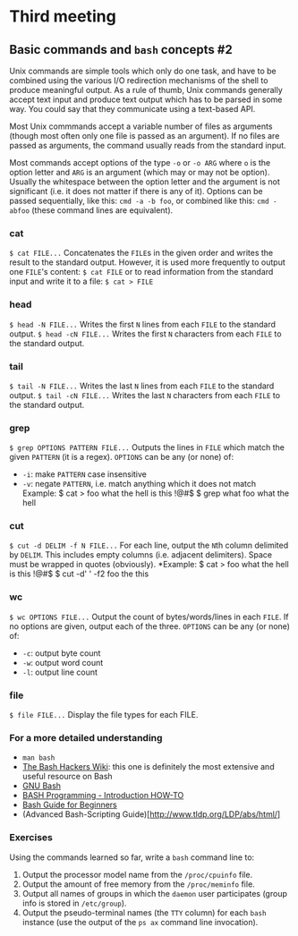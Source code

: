 # Third meeting

## Basic commands and `bash` concepts #2

Unix commands are simple tools which only do one task, and have to be combined
using the various I/O redirection mechanisms of the shell to produce meaningful
output.
As a rule of thumb, Unix commands generally accept text input and produce text
output which has to be parsed in some way.  You could say that they communicate
using a text-based API.

Most Unix commmands accept a variable number of files as arguments
(though most often only one file is passed as an argument).
If no files are passed as arguments, the command usually reads from the
standard input.

Most commands accept options of the type `-o` or `-o ARG` where `o` is the
option letter and `ARG` is an argument (which may or may not be option).
Usually the whitespace between the option letter and the argument is not
significant (i.e. it does not matter if there is any of it).
Options can be passed sequentially, like this: `cmd -a -b foo`, or combined
like this: `cmd -abfoo` (these command lines are equivalent).

### cat
`$ cat FILE...`
Concatenates the `FILE`s in the given order and writes the result to the
standard output.
However, it is used more frequently to output one `FILE`'s content:
`$ cat FILE`
or to read information from the standard input and write it to a file:
`$ cat > FILE`

### head
`$ head -N FILE...`
Writes the first `N` lines from each `FILE` to the standard output.
`$ head -cN FILE...`
Writes the first `N` characters from each `FILE` to the standard output.

### tail
`$ tail -N FILE...`
Writes the last `N` lines from each `FILE` to the standard output.
`$ tail -cN FILE...`
Writes the last `N` characters from each `FILE` to the standard output.

### grep
`$ grep OPTIONS PATTERN FILE...`
Outputs the lines in `FILE` which match the given `PATTERN` (it is a regex).
`OPTIONS` can be any (or none) of:
* `-i`: make `PATTERN` case insensitive
* `-v`: negate `PATTERN`, i.e. match anything which it does not match
Example:
    $ cat > foo
    what the hell
    is this !@#$
    $ grep what foo
    what the hell

### cut
`$ cut -d DELIM -f N FILE...`
For each line, output the `N`th column delimited by `DELIM`. This includes empty
columns (i.e. adjacent delimiters).
Space must be wrapped in quotes (obviously).
*Example:
    $ cat > foo
    what the hell
    is this !@#$
    $ cut -d' ' -f2 foo
    the
    this

### wc
`$ wc OPTIONS FILE...`
Output the count of bytes/words/lines in each `FILE`.
If no options are given, output each of the three.
`OPTIONS` can be any (or none) of:
* `-c`: output byte count
* `-w`: output word count
* `-l`: output line count

### file
`$ file FILE...`
Display the file types for each FILE.

### For a more detailed understanding

* `man bash`
* [The Bash Hackers Wiki](http://wiki.bash-hackers.org/): this one is
  definitely the most extensive and useful resource on Bash
* [GNU Bash](https://www.gnu.org/software/bash/)
* [BASH Programming - Introduction HOW-TO](http://tldp.org/HOWTO/Bash-Prog-Intro-HOWTO.html)
* [Bash Guide for Beginners](http://www.tldp.org/LDP/Bash-Beginners-Guide/html/)
* (Advanced Bash-Scripting Guide)[http://www.tldp.org/LDP/abs/html/]

### Exercises

Using the commands learned so far, write a `bash` command line to:

1. Output the processor model name from the `/proc/cpuinfo` file.
2. Output the amount of free memory from the `/proc/meminfo` file.
3. Output all names of groups in which the `daemon` user participates
   (group info is stored in `/etc/group`).
4. Output the pseudo-terminal names (the `TTY` column) for each `bash` instance
   (use the output of the `ps ax` command line invocation).
